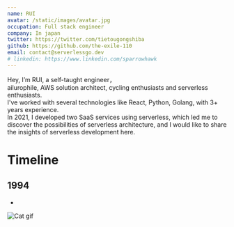 ```yaml
---
name: RUI
avatar: /static/images/avatar.jpg
occupation: Full stack engineer
company: In japan
twitter: https://twitter.com/tietougongshiba
github: https://github.com/the-exile-110
email: contact@serverlessgo.dev
# linkedin: https://www.linkedin.com/sparrowhawk
---
```


Hey, I’m RUI, a self-taught engineer，\
ailurophile, AWS solution architect, cycling enthusiasts and serverless enthusiasts. \
I've worked with several technologies like React, Python, Golang, with 3+ years experience. \
In 2021, I developed two SaaS services using serverless, which led me to discover the possibilities of serverless architecture, and I would like to share the insights of serverless development here.

# Timeline

## 1994

-

![Cat gif](/static/images/cat_gif.gif 'Cat gif')

